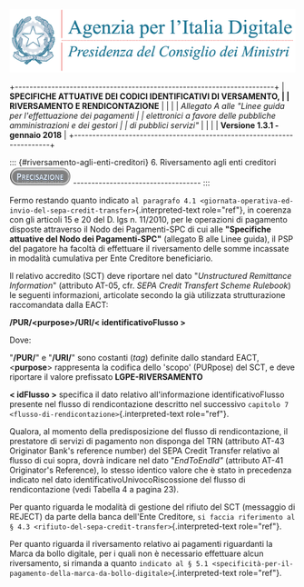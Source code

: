 ![](images/header.png)

+-----------------------------------------------------------------------+
| **SPECIFICHE ATTUATIVE DEI CODICI IDENTIFICATIVI DI VERSAMENTO,       |
| RIVERSAMENTO E RENDICONTAZIONE**                                      |
|                                                                       |
| *Allegato A alle \"Linee guida per l\'effettuazione dei pagamenti     |
| elettronici a favore delle* *pubbliche amministrazioni e dei gestori  |
| di pubblici servizi\"*                                                |
|                                                                       |
| **Versione 1.3.1 - gennaio 2018**                                     |
+-----------------------------------------------------------------------+

::: {#riversamento-agli-enti-creditori}
6\. Riversamento agli enti creditori
![](images/image7.png)
\-\-\-\-\-\-\-\-\-\-\-\-\-\-\-\-\-\-\-\-\-\-\-\-\-\-\-\-\-\-\-\-\-\--
:::

Fermo restando quanto indicato
`al paragrafo 4.1 <giornata-operativa-ed-invio-del-sepa-credit-transfer>`{.interpreted-text
role="ref"}, in coerenza con gli articoli 15 e 20 del D. lgs n. 11/2010,
per le operazioni di pagamento disposte attraverso il Nodo dei
Pagamenti-SPC di cui alle **"Specifiche attuative del Nodo dei
Pagamenti-SPC"** (allegato B alle Linee guida), il PSP del pagatore ha
facoltà di effettuare il riversamento delle somme incassate in modalità
cumulativa per Ente Creditore beneficiario.

Il relativo accredito (SCT) deve riportare nel dato "*Unstructured
Remittance Information*" (attributo AT-05, cfr. *SEPA Credit Transfert
Scheme Rulebook*) le seguenti informazioni, articolate secondo la già
utilizzata strutturazione raccomandata dalla EACT:

**/PUR/\<purpose\>/URI/\< identificativoFlusso \>**

Dove:

"**/PUR/**" e "**/URI/**" sono costanti (*tag*) definite dallo standard
EACT, \<**purpose**\> rappresenta la codifica dello 'scopo' (PURpose)
del SCT, e deve riportare il valore prefissato **LGPE-RIVERSAMENTO**

**\< idFlusso \>** specifica il dato relativo all'informazione
identificativoFlusso presente nel flusso di rendicontazione descritto
nel successivo
`capitolo 7 <flusso-di-rendicontazione>`{.interpreted-text role="ref"}.

Qualora, al momento della predisposizione del flusso di rendicontazione,
il prestatore di servizi di pagamento non disponga del TRN (attributo
AT-43 Originator Bank's reference number) del SEPA Credit Transfer
relativo al flusso di cui sopra, dovrà indicare nel dato "*EndToEndId"*
(attributo AT-41 Originator's Reference), lo stesso identico valore che
è stato in precedenza indicato nel dato identificativoUnivocoRiscossione
del flusso di rendicontazione (vedi Tabella 4 a pagina 23).

Per quanto riguarda le modalità di gestione del rifiuto del SCT
(messaggio di REJECT) da parte della banca dell'Ente Creditore,
`si faccia riferimento al § 4.3 <rifiuto-del-sepa-credit-transfer>`{.interpreted-text
role="ref"}.

Per quanto riguarda il riversamento relativo ai pagamenti riguardanti la
Marca da bollo digitale, per i quali non è necessario effettuare alcun
riversamento, si rimanda a quanto
`indicato al § 5.1 <specificità-per-il-pagamento-della-marca-da-bollo-digitale>`{.interpreted-text
role="ref"}.
